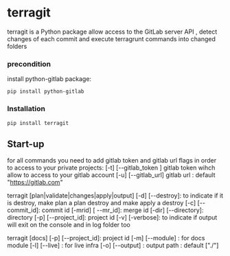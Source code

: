 # terragit

terragit is a Python package allow access to the GitLab server API , detect changes of each commit and execute terragrunt commands into changed  folders

### precondition

install python-gitlab package:

``pip install python-gitlab``

### Installation

``pip install terragit``

## Start-up
for all commands you need to add  gitlab token  and gitlab url flags in order to access to your private projects:
    [-t] [--gitlab_token ] gitlab token wihch allow to access to your gitlab account
    [-u] [--gitlab_url]  gitlab url  : default "https://gitlab.com"

terragit [plan|validate|changes|apply|output]
    [-d] [--destroy]: to indicate if it is destroy, make plan a plan destroy and make apply a destroy
    [-c] [--commit_id]: commit id
    [-mrid] [ --mr_id]: merge id
    [-dir] [--directory]: directory
    [-p] [--project_id]: project id
    [-v] [-verbose]: to indicate if output will exit on the console  and in log folder too

terragit [docs]
    [-p] [--project_id]: project id
    [-m] [--module] : for docs module
    [-l] [--live] : for live infra
    [-o] [--output] : output path : default ["./"]